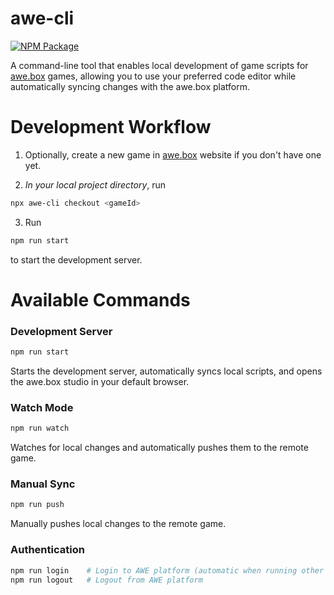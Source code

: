 # awe-cli

[![NPM Package][npm]][npm-url]

A command-line tool that enables local development of game scripts for [awe.box](https://awe.box) games, allowing you to use your preferred code editor while automatically syncing changes with the awe.box platform.

# Development Workflow

1. Optionally, create a new game in [awe.box](https://awe.box/studio) website if you don't have one yet.

2. _In your local project directory_, run

```bash
npx awe-cli checkout <gameId>
```

3. Run

```bash
npm run start
```

to start the development server.

# Available Commands

### Development Server

```bash
npm run start
```

Starts the development server, automatically syncs local scripts, and opens the awe.box studio in your default browser.

### Watch Mode

```bash
npm run watch
```

Watches for local changes and automatically pushes them to the remote game.

### Manual Sync

```bash
npm run push
```

Manually pushes local changes to the remote game.

### Authentication

```bash
npm run login    # Login to AWE platform (automatic when running other commands)
npm run logout   # Logout from AWE platform
```

[npm]: https://img.shields.io/npm/v/awe-cli
[npm-url]: https://www.npmjs.com/package/awe-cli
